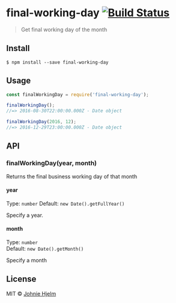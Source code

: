 # final-working-day [![Build Status](https://travis-ci.org/johnie/final-working-day.svg?branch=master)](https://travis-ci.org/johnie/final-working-day)

> Get final working day of the month

## Install

```
$ npm install --save final-working-day
```


## Usage

```js
const finalWorkingDay = require('final-working-day');

finalWorkingDay();
//=> 2016-08-30T22:00:00.000Z - Date object

finalWorkingDay(2016, 12);
//=> 2016-12-29T23:00:00.000Z - Date object
```


## API

### finalWorkingDay(year, month)

Returns the final business working day of that month

#### year

Type: `number`
Default: `new Date().getFullYear()`

Specify a year.

#### month

Type: `number`<br>
Default: `new Date().getMonth()`

Specify a month


## License

MIT © [Johnie Hjelm](https://johnie.com)
